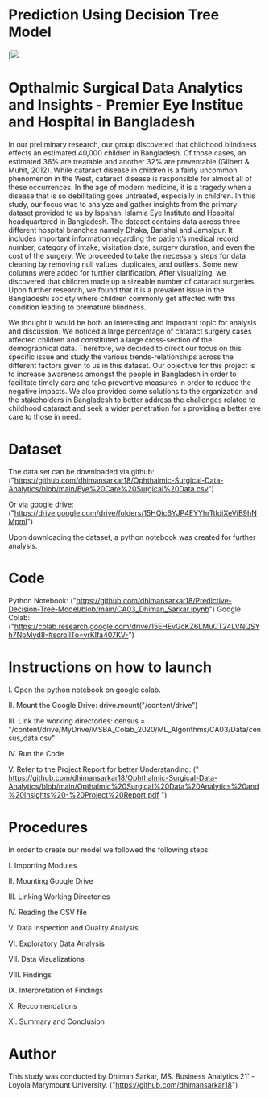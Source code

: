 
# Prediction Using Decision Tree Model

[![](https://www.aoa.org/AOA/Images/News_2021/EYE_Genectics.jpg)

# Opthalmic Surgical Data Analytics and Insights - Premier Eye Institue and Hospital in Bangladesh

In our preliminary research, our group discovered that childhood blindness effects an estimated 40,000 children in Bangladesh. Of those cases, an estimated 36% are treatable and another 32% are preventable (Gilbert & Muhit, 2012). While cataract disease in children is a fairly uncommon phenomenon in the West, cataract disease is responsible for almost all of these occurrences. In the age of modern medicine, it is a tragedy when a disease that is so debilitating goes untreated, especially in children. In this study, our focus was to analyze and gather insights from the primary dataset provided to us by Ispahani Islamia Eye Institute and Hospital headquartered in Bangladesh. The dataset contains data across three different hospital branches namely Dhaka, Barishal and Jamalpur. It includes important information regarding the patient’s medical record number, category of intake, visitation date, surgery duration, and even the cost of the surgery. We proceeded to take the necessary steps for data cleaning by removing null values, duplicates, and outliers. Some new columns were added for further clarification. After visualizing, we discovered that children made up a sizeable number of cataract surgeries. Upon further research, we found that it is a prevalent issue in the Bangladeshi society where children commonly get affected with this condition leading to premature blindness.

We thought it would be both an interesting and important topic for analysis and discussion. We noticed a large percentage of cataract surgery cases affected children and constituted a large cross-section of the demographical data. Therefore, we decided to direct our focus on this specific issue and study the various trends-relationships across the different factors given to us in this dataset. Our objective for this project is to increase awareness amongst the people in Bangladesh in order to facilitate timely care and take preventive measures in order to reduce the negative impacts. We also provided some solutions to the organization and the stakeholders in Bangladesh to better address the challenges related to childhood cataract and seek a wider penetration for s providing a better eye care to those in need.

# Dataset

The data set can be downloaded via github: 
("https://github.com/dhimansarkar18/Ophthalmic-Surgical-Data-Analytics/blob/main/Eye%20Care%20Surgical%20Data.csv") 

Or via google drive: 
("https://drive.google.com/drive/folders/15HQic6YJP4EYYhrTtIdiXeViB9hNMpmI")

Upon downloading the dataset, a python notebook was created for further analysis.

# Code

Python Notebook: 
("https://github.com/dhimansarkar18/Predictive-Decision-Tree-Model/blob/main/CA03_Dhiman_Sarkar.ipynb") 
Google Colab: 
("https://colab.research.google.com/drive/15EHEvGcKZ6LMuCT24LVNQSYh7NpMyd8-#scrollTo=yrKIfa407KV-")

# Instructions on how to launch

I. Open the python notebook on google colab. 

II. Mount the Google Drive: 
drive.mount("/content/drive") 

III. Link the working directories: census = "/content/drive/MyDrive/MSBA_Colab_2020/ML_Algorithms/CA03/Data/census_data.csv" 

IV. Run the Code 

V. Refer to the Project Report for better Understanding:
(" https://github.com/dhimansarkar18/Ophthalmic-Surgical-Data-Analytics/blob/main/Opthalmic%20Surgical%20Data%20Analytics%20and%20Insights%20-%20Project%20Report.pdf ")

# Procedures

In order to create our model we followed the following steps:

I. Importing Modules

II. Mounting Google Drive

III. Linking Working Directories

IV. Reading the CSV file

V. Data Inspection and Quality Analysis

VI. Exploratory Data Analysis

VII. Data Visualizations

VIII. Findings

IX. Interpretation of Findings

X. Reccomendations

XI. Summary and Conclusion

# Author

This study was conducted by Dhiman Sarkar, MS. Business Analytics 21' - Loyola Marymount University. ("https://github.com/dhimansarkar18")
